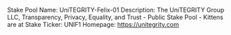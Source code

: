 Stake Pool Name: UniTEGRITY-Felix-01
Description: The UniTEGRITY Group LLC, Transparency, Privacy, Equality, and Trust - Public Stake Pool - Kittens are at Stake
Ticker: UNIF1
Homepage: https://unitegrity.com
